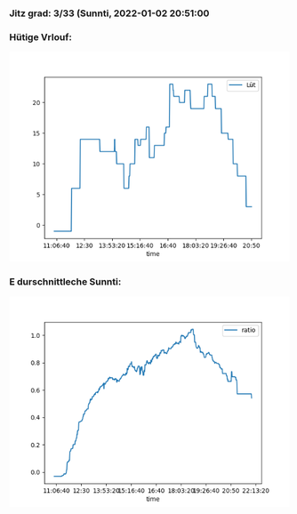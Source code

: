 ### Jitz grad: 3/33 (Sunnti, 2022-01-02 20:51:00

### Hütige Vrlouf:
![Graph](Today.png)

### E durschnittleche Sunnti:
![Graph](Sunnti.png)